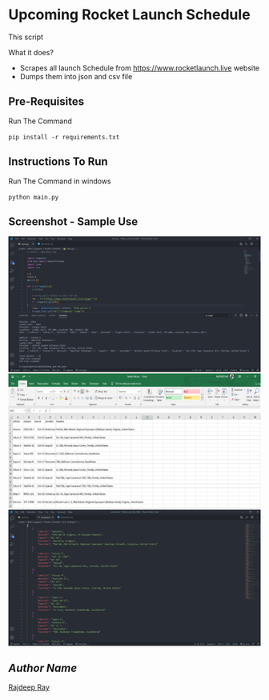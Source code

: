 # Upcoming Rocket Launch Schedule

This script 

What it does?
* Scrapes all launch Schedule from https://www.rocketlaunch.live website
* Dumps them into json and csv file 


## Pre-Requisites

Run The Command 

`pip install -r requirements.txt`

## Instructions To Run

Run The Command in windows

`python main.py`

## Screenshot - Sample Use

![Screenshot-1](Screenshot-1.png)
![Screenshot-2](Screenshot-3.png)
![Screenshot-3](Screenshot-2.png)


## *Author Name*
[Rajdeep Ray](https://github.com/Rajdeep-Ray)
